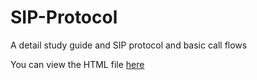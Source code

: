 # SIP-Protocol
A detail study guide and SIP protocol and basic call  flows

You can view the HTML file [here](https://github.com/harikorivi/SIP-Protocol/blob/harikorivi-patch-1/sip_presentation_updated/index.html)
